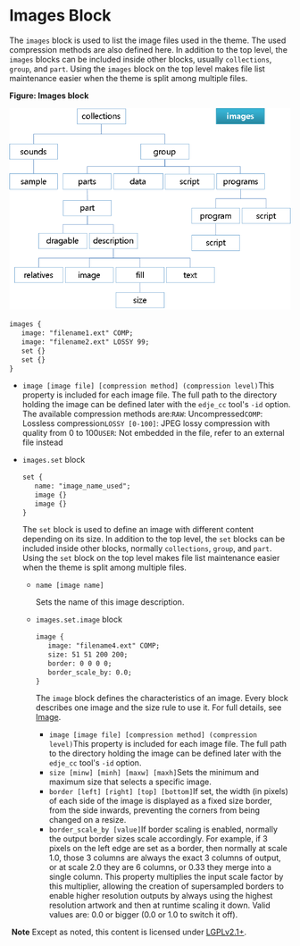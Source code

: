 # Images Block

The `images` block is used to list the image files used in the theme. The used compression methods are also defined here. In addition to the top level, the `images` blocks can be included inside other blocks, usually `collections`, `group`, and `part`. Using the `images` block on the top level makes file list maintenance easier when the theme is split among multiple files.

**Figure: Images block**

![Images block](./media/diagram_images.png)

```
images {
   image: "filename1.ext" COMP;
   image: "filename2.ext" LOSSY 99;
   set {}
   set {}
}
```

- `image [image file] [compression method] (compression level)`This property is included for each image file. The full path to the directory holding the image can be defined later with the `edje_cc` tool's `-id` option. The available compression methods are:`RAW`: Uncompressed`COMP`: Lossless compression`LOSSY [0-100]`: JPEG lossy compression with quality from 0 to 100`USER`: Not embedded in the file, refer to an external file instead

- `images.set` block

  ```
  set {
     name: "image_name_used";
     image {}
     image {}
  }
  ```

  The `set` block is used to define an image with different content depending on its size. In addition to the top level, the `set` blocks can be included inside other blocks, normally `collections`, `group`, and `part`. Using the `set` block on the top level makes file list maintenance easier when the theme is split among multiple files.

  - `name [image name]`

    Sets the name of this image description.

  - `images.set.image` block

    ```
    image {
       image: "filename4.ext" COMP;
       size: 51 51 200 200;
       border: 0 0 0 0;
       border_scale_by: 0.0;
    }
    ```

    The `image` block defines the characteristics of an image. Every block describes one image and the size rule to use it. For full details, see [Image](./learn-edc-part-n.md#description_image).

    - `image [image file] [compression method] (compression level)`This property is included for each image file. The full path to the directory holding the image can be defined later with the `edje_cc` tool's `-id` option.
    - `size [minw] [minh] [maxw] [maxh]`Sets the minimum and maximum size that selects a specific image.
    - `border [left] [right] [top] [bottom]`If set, the width (in pixels) of each side of the image is displayed as a fixed size border, from the side inwards, preventing the corners from being changed on a resize.
    - `border_scale_by [value]`If border scaling is enabled, normally the output border sizes scale accordingly. For example, if 3 pixels on the left edge are set as a border, then normally at scale 1.0, those 3 columns are always the exact 3 columns of output, or at scale 2.0 they are 6 columns, or 0.33 they merge into a single column. This property multiplies the input scale factor by this multiplier, allowing the creation of supersampled borders to enable higher resolution outputs by always using the highest resolution artwork and then at runtime scaling it down. Valid values are: 0.0 or bigger (0.0 or 1.0 to switch it off).

​	**Note**	Except as noted, this content is licensed under [LGPLv2.1+](http://opensource.org/licenses/LGPL-2.1).